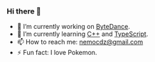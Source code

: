 ### Hi there 👋

- 🔭 I’m currently working on [ByteDance](https://www.bytedance.com/).
- 🌱 I’m currently learning [C++](https://cplusplus.com/) and [TypeScript](https://www.typescriptlang.org/).
- 📫 How to reach me: nemocdz@gmail.com
- ⚡ Fun fact: I love Pokemon.

<!--
**Nemocdz/Nemocdz** is a ✨ _special_ ✨ repository because its `README.md` (this file) appears on your GitHub profile.

Here are some ideas to get you started:

- 🔭 I’m currently working on ...
- 🌱 I’m currently learning ...
- 👯 I’m looking to 协作 on ...
- 🤔 I’m looking for help with ...
- 💬 Ask me about ...
- 📫 How to reach me: ...
- 😄 Pronouns: ...
- ⚡ Fun fact: ...
-->
